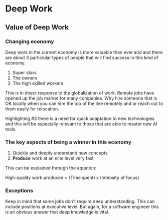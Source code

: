 # Deep Work

## Value of Deep Work

### Changing economy

Deep work in the current economy is more valuable than ever and
and there are about 3 particiular types of people that will find success in
this kind of economy.

1. Super stars
2. The owners
3. The high skilled workers

This is in direct response to the globalization of work. Remote jobs have opened
up the job market for many companies. Why hire someone that is OK locally
when you can hire the top of the line remotely and or reach out to them easily
for relocation.

Highlighting #3 there is a need for quick adaptation to new technologies and this
will be especially relevant to those that are able to master new AI tools.

### The key aspects of being a winner in this economy

1. Quickly and deeply understand new concepts
2. **Produce** work at an elite level very fast

This can be explained through the equation:

High-quality work produced = (Time spent) x (Intensity of focus)

### Exceptions

Keep in mind that some jobs don't require deep understanding. This can include 
positions at executive level. But again, for a software engineer this is an obvious 
answer that deep knowledge is vital.



